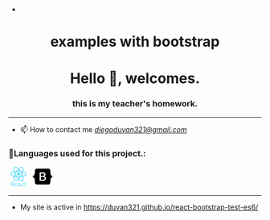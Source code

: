 -

<div id="header" align="center">
 <h1>examples with bootstrap</h1>
<h1 align="center">Hello 👋, welcomes.</h1>
<h3 align="center">this is my teacher's homework.
</div>

---


- 📫 How to contact me
*diegoduvan321@gmail.com*
<div align="left">
<h3>🔨Languages ​​used for this project.:</h3>
<div>
<img src="https://github.com/devicons/devicon/raw/master/icons/react/react-original-wordmark.svg" title="REACT" alt="REACT" width="40" height="40"/>&nbsp;
<img src="https://github.com/devicons/devicon/raw/master/icons/bootstrap/bootstrap-plain.svg" title="BOOTSTRAP" alt="BOOTSTRAP" width="40" height="40"/>&nbsp;

---


- My site is active in https://duvan321.github.io/react-bootstrap-test-es6/

